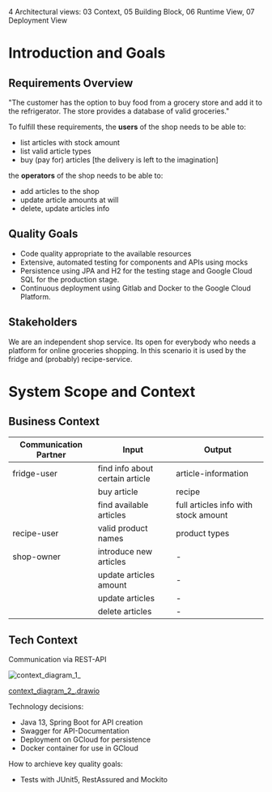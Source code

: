 4 Architectural views: 03 Context, 05 Building Block, 06 Runtime View, 07 Deployment View


Introduction and Goals
======================

Requirements Overview
---------------------

"The customer has the option to buy food from a grocery store and add it to the refrigerator. The store provides a database of valid groceries." 

To fulfill these requirements, the **users** of the shop needs to be able to:
* list articles with stock amount
* list valid article types
* buy (pay for) articles [the delivery is left to the imagination]

the **operators** of the shop needs to be able to:
* add articles to the shop
* update article amounts at will
* delete, update articles info

Quality Goals
-------------

* Code quality appropriate to the available resources
* Extensive, automated testing for components and APIs using mocks
* Persistence using JPA and H2 for the testing stage and Google Cloud SQL for the production stage.
* Continuous deployment using Gitlab and Docker to the Google Cloud Platform.

Stakeholders
------------

We are an independent shop service. Its open for everybody who needs a platform for online groceries shopping. In this scenario it is used by the fridge and (probably) recipe-service.

System Scope and Context
========================

Business Context
----------------

| Communication Partner | Input | Output |
| ------ | ------ | ------|
| fridge-user | find info about certain article | article-information |
| | buy article | recipe |
| | find available articles | full articles info with stock amount |
| recipe-user | valid product names | product types|
| shop-owner| introduce new articles | - |
| | update articles amount | - |
| | update articles | - |
| | delete articles | - |

Tech Context
----------------
Communication via REST-API 

![context_diagram_1_](uploads/ef79888b2fe157be51dd3405fb9f3c7a/context_diagram_1_.jpg)

[context_diagram_2_.drawio](uploads/3d42d8fc4401b11212b5f2b385cc0981/context_diagram_2_.drawio)

Technology decisions:

* Java 13, Spring Boot for API creation
* Swagger for API-Documentation
* Deployment on GCloud for persistence
* Docker container for use in GCloud

How to archieve key quality goals:

* Tests with JUnit5, RestAssured and Mockito

